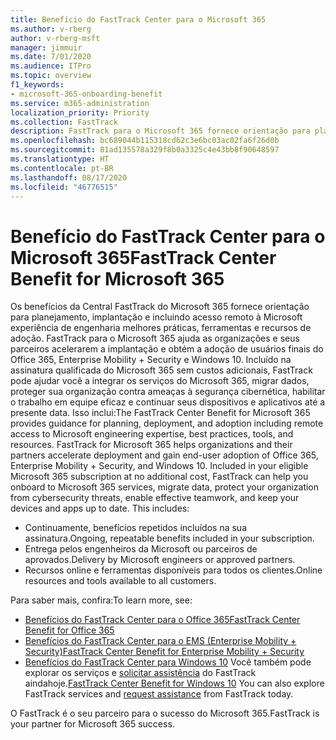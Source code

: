 ```yaml
---
title: Benefício do FastTrack Center para o Microsoft 365
ms.author: v-rberg
author: v-rberg-msft
manager: jimmuir
ms.date: 7/01/2020
ms.audience: ITPro
ms.topic: overview
f1_keywords:
- microsoft-365-onboarding-benefit
ms.service: m365-administration
localization_priority: Priority
ms.collection: FastTrack
description: FastTrack para o Microsoft 365 fornece orientação para planejamento, implantação e incluindo acesso remoto à Microsoft experiência de engenharia, melhores práticas, ferramentas e recursos de adoção. FastTrack para o Microsoft 365 ajuda as organizações e seus parceiros aceleram a implantação e obter a adoção de usuários finais do Office 365, Windows 10 e Enterprise Mobility + Security.
ms.openlocfilehash: bc689044b115318cd62c3e6bc03ac02fa6f26d0b
ms.sourcegitcommit: 81ad135578a329f8b0a3325c4e43bb8f90648597
ms.translationtype: HT
ms.contentlocale: pt-BR
ms.lasthandoff: 08/17/2020
ms.locfileid: "46776515"
---
```

# <a name="fasttrack-center-benefit-for-microsoft-365"></a><span data-ttu-id="6e092-104">Benefício do FastTrack Center para o Microsoft 365</span><span class="sxs-lookup"><span data-stu-id="6e092-104">FastTrack Center Benefit for Microsoft 365</span></span>

<span data-ttu-id="6e092-p102">Os benefícios da Central FastTrack do Microsoft 365 fornece orientação para planejamento, implantação e incluindo acesso remoto à Microsoft experiência de engenharia melhores práticas, ferramentas e recursos de adoção. FastTrack para o Microsoft 365 ajuda as organizações e seus parceiros acelerarem a implantação e obtém a adoção de usuários finais do Office 365, Enterprise Mobility + Security e Windows 10. Incluído na assinatura qualificada do Microsoft 365 sem custos adicionais, FastTrack pode ajudar você a integrar os serviços do Microsoft 365, migrar dados, proteger sua organização contra ameaças à segurança cibernética, habilitar o trabalho em equipe eficaz e continuar seus dispositivos e aplicativos até a presente data. Isso inclui:</span><span class="sxs-lookup"><span data-stu-id="6e092-p102">The FastTrack Center Benefit for Microsoft 365 provides guidance for planning, deployment, and adoption including remote access to Microsoft engineering expertise, best practices, tools, and resources. FastTrack for Microsoft 365 helps organizations and their partners accelerate deployment and gain end-user adoption of Office 365, Enterprise Mobility + Security, and Windows 10. Included in your eligible Microsoft 365 subscription at no additional cost, FastTrack can help you onboard to Microsoft 365 services, migrate data, protect your organization from cybersecurity threats, enable effective teamwork, and keep your devices and apps up to date. This includes:</span></span>

- <span data-ttu-id="6e092-109">Continuamente, benefícios repetidos incluídos na sua assinatura.</span><span class="sxs-lookup"><span data-stu-id="6e092-109">Ongoing, repeatable benefits included in your subscription.</span></span>
- <span data-ttu-id="6e092-110">Entrega pelos engenheiros da Microsoft ou parceiros de aprovados.</span><span class="sxs-lookup"><span data-stu-id="6e092-110">Delivery by Microsoft engineers or approved partners.</span></span>
- <span data-ttu-id="6e092-111">Recursos online e ferramentas disponíveis para todos os clientes.</span><span class="sxs-lookup"><span data-stu-id="6e092-111">Online resources and tools available to all customers.</span></span>
  
<span data-ttu-id="6e092-112">Para saber mais, confira:</span><span class="sxs-lookup"><span data-stu-id="6e092-112">To learn more, see:</span></span>

- [<span data-ttu-id="6e092-113">Benefícios do FastTrack Center para o Office 365</span><span class="sxs-lookup"><span data-stu-id="6e092-113">FastTrack Center Benefit for Office 365</span></span>](O365-fasttrack-benefit-for-office-365.md) 
- [<span data-ttu-id="6e092-114">Benefícios do FastTrack Center para o EMS (Enterprise Mobility + Security)</span><span class="sxs-lookup"><span data-stu-id="6e092-114">FastTrack Center Benefit for Enterprise Mobility + Security</span></span>](EMS-fasttrack-benefit-for-EMS.md)
- <span data-ttu-id="6e092-115">[Benefícios do FastTrack Center para Windows 10](Win-10-fasttrack-benefit-for-Windows-10.md) Você também pode explorar os serviços e [solicitar assistência](https://go.microsoft.com/fwlink/p/?LinkId=2003903) do FastTrack aindahoje.</span><span class="sxs-lookup"><span data-stu-id="6e092-115">[FastTrack Center Benefit for Windows 10](Win-10-fasttrack-benefit-for-Windows-10.md) You can also explore FastTrack services and [request assistance](https://go.microsoft.com/fwlink/p/?LinkId=2003903) from FastTrack today.</span></span>

<span data-ttu-id="6e092-116">O FastTrack é o seu parceiro para o sucesso do Microsoft 365.</span><span class="sxs-lookup"><span data-stu-id="6e092-116">FastTrack is your partner for Microsoft 365 success.</span></span>
  